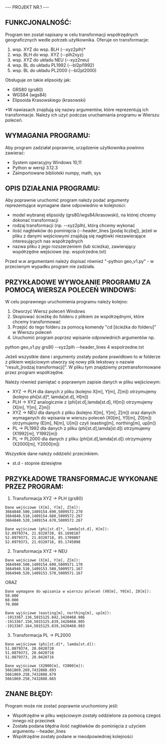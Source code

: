 --- PROJEKT NR.1 ---

## FUNKCJONALNOŚĆ:

Program ten został napisany w celu transformacji współrzędnych geograficznych wedle potrzeb użytkownika. Oferuje on transformacje:

1) wsp. XYZ do wsp. BLH (--xyz2plh)*
2) wsp. BLH do wsp. XYZ (--plh2xyz)
3) wsp. XYZ do układu NEU (--xyz2neu)
4) wsp. BL do układu PL1992 (--bl2pl1992)
5) wsp. BL do układu PL2000 (--bl2pl2000)

Obsługuje on takie elipsoidy jak:

- GRS80 (grs80)
- WGS84 (wgs84)
- Elipsoida Krasowskiego (krasowski)

*W nawiasach znajdują się nazwy argumentów, które reprezentują ich transformacje. Należy ich użyć podczas uruchamiania programu w Wierszu poleceń.

## WYMAGANIA PROGRAMU:

Aby program zadziałał poprawnie, urządzenie użytkownika powinno zawierać:

- System operacyjny Windows 10,11
- Python w wersji 3.12.3
- Zaimportowane biblioteki numpy, math, sys

## OPIS DZIAŁANIA PROGRAMU:

Aby poprawnie uruchomić program należy podać argumenty reprezentujące wymagane dane odpowiednio w kolejności:

- model wybranej elipsoidy (grs80/wgs84/krasowski), na której chcemy dokonać transformacji
- rodzaj transformacji (np. --xyz2plh), którą chcemy wykonać
- ilość nagłówków do pominięcia (--header_lines [podaj liczbę]), jeżeli w pliku z danymi wejściowymi znajdują się nagłówki niezawierające interesujących nas współrzędnych
- nazwa pliku z jego rozszerzeniem (lub ścieżka), zawierający współrzędne wejściowe (np. wspolrzedne.txt)

Przed w.w argumentami należy dopisać również "-python geo_v1.py" - w przeciwnym wypadku program nie zadziała. 
 
## PRZYKŁADOWE WYWOŁANIE PROGRAMU ZA POMOCĄ WIERSZA POLECEŃ WINDOWS:

W celu poprawnego uruchomienia programu należy kolejno:

1) Otworzyć Wiersz poleceń Windows
2) Skopiować ścieżkę do folderu z plikiem ze współrzędnymi, które chcemy transformować
3) Przejść do tego folderu za pomocą komendy "cd [ścieżka do folderu]" w Wierszu poleceń
4) Uruchomić program poprzez wpisanie odpowiednich argumentów np.

python geo_v1.py grs80 --xyz2plh --header_lines 4 wspolrzedne.txt

Jeżeli wszystkie dane i argumenty zostały podane prawidłowo to w folderze z plikiem wejściowym utworzy się nowy plik tekstowy o nazwie "result_[rodzaj transformacji]".
W pliku tym znajdziemy przetransformowane przez program współrzędne.

Należy również pamiętać o poprawnym zapisie danych w pliku wejściowym:

- XYZ -> PLH dla danych z pliku (kolejno X[m], Y[m], Z[m]) otrzymujemy (kolejno phi[st.d]*, lamda[st.d], H[m])
- PLH -> XYZ analogicznie z (phi[st.d],lamda[st.d], H[m]) otrzymujemy (X[m], Y[m], Z[m])
- XYZ -> NEU  dla danych z pliku (kolejno X[m], Y[m], Z[m]) oraz danych wymaganych do wpisania w wierszu poleceń (X0[m], Y0[m], Z0[m]) 
otrzymujemy (E[m], N[m], U[m]) czyli (easting[m], northing[m], up[m])
- PL -> PL1992 dla danych z pliku (phi[st.d],lamda[st.d]) otrzymujemy (X1992[m], Y1992[m])
- PL -> PL2000 dla danych z pliku (phi[st.d],lamda[st.d]) otrzymujemy (X2000[m], Y2000[m])

Wszystkie dane należy oddzielić przecinkiem.

* st.d - stopnie dziesiętne

## PRZYKŁADOWE TRANSFORMACJE WYKONANE PRZEZ PROGRAM:

1) Transformacja XYZ -> PLH (grs80)

```
Dane wejściowe (X[m], Y[m], Z[m]):
3664840.500,1409154.690,5009572.270
3664840.510,1409154.680,5009572.267
3664840.520,1409154.670,5009572.267
```
```
Dane wyjściowe (phi[st.d]*, lamda[st.d], H[m]):
52.0979374, 21.0320720, 85.1698187
52.0979373, 21.0320718, 85.1709807
52.0979373, 21.0320716, 85.1745098
```

2) Transformacja XYZ -> NEU
```
Dane wejściowe (X[m], Y[m], Z[m]):
3664940.500,1409154.690,5009571.170
3664940.510,1409153.580,5009571.167
3664940.520,1409153.570,5009571.167
```
ORAZ 
```
Dane wymagane do wpisania w wierszu poleceń (X0[m], Y0[m], Z0[m]):
50.000
60.000
70.000
```
```
Dane wyjściowe (easting[m], northing[m], up[m]):
-1913367.136,5015125.842,3420468.986
-1913367.150,5015125.839,3420468.985
-1913367.164,5015125.839,3420468.983
```

3) Transformacja PL -> PL2000
```
Dane wejściowe (phi[st.d]*, lamda[st.d]):
51.0879374, 20.0420720
51.0879373, 20.0420718
51.0879373, 20.0420716
```
```
Dane wyjściowe (X2000[m], Y2000[m]):
5661869.269,7432888.693
5661869.258,7432888.679
5661869.258,7432888.665
```

## ZNANE BŁĘDY:

Program może nie zostać poprawnie uruchomiony jeśli:
 
- Współrzędne w pliku wejściowym zostały oddzielone za pomocą czegoś innego niż przecinek
- Została podana błędna ilość nagłówków do pominięcia z użyciem argumentu --header_lines
- Współrzędne zostały podane w nieodpowiedniej kolejności
  
